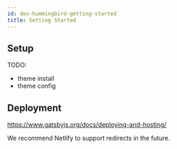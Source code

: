```yaml
---
id: dev-hummingbird-getting-started
title: Getting Started
---
```


## Setup

TODO:

- theme install
- theme config


## Deployment

https://www.gatsbyjs.org/docs/deploying-and-hosting/

We recommend Netlify to support redirects in the future.
